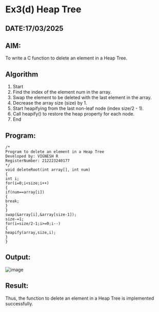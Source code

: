 # Ex3(d) Heap Tree
## DATE:17/03/2025
## AIM:
To write a C function to delete an element in a Heap Tree.

## Algorithm
1. Start 
2. Find the index of the element num in the array. 
3. Swap the element to be deleted with the last element in the array. 
4. Decrease the array size (size) by 1. 
5. Start heapifying from the last non-leaf node (index size/2 - 1). 
6. Call heapify() to restore the heap property for each node. 
7. End

## Program:
```
/*
Program to delete an element in a Heap Tree
Developed by: VIGNESH R
RegisterNumber: 212223240177
*/
void deleteRoot(int array[], int num) 
{ 
int i; 
for(i=0;i<size;i++) 
{ 
if(num==array[i]) 
{ 
break; 
} 
} 
swap(&array[i],&array[size-1]); 
size-=1; 
for(i=size/2-1;i>=0;i--) 
{ 
heapify(array,size,i); 
} 
}
```

## Output:

![image](https://github.com/user-attachments/assets/1e87d2af-cdb5-4e70-801f-d3e1feedc63c)


## Result:

Thus, the function to delete an element in a Heap Tree is implemented successfully.
